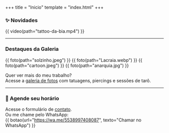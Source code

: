 +++
title = "Inicio"
template = "index.html"
+++

### ✨ Novidades
{{ video(path="tattoo-da-bia.mp4") }}

---

### Destaques da Galeria

<div class="galeria-preview">
  {{ foto(path="solzinho.jpeg") }}
  {{ foto(path="Lacraia.webp") }}
  {{ foto(path="cartoon.jpeg") }}
  {{ foto(path="anarquia.jpg") }}
</div>

Quer ver mais do meu trabalho?  
Acesse a [galeria de fotos](/galeria) com tatuagens, piercings e sessões de tarô.

---

### 📲 Agende seu horário

Acesse o formulário de [contato](/contato).  
Ou me chame pelo WhatsApp:  
{{ botao(url="https://wa.me/5538997408087", texto="Chamar no WhatsApp") }}

